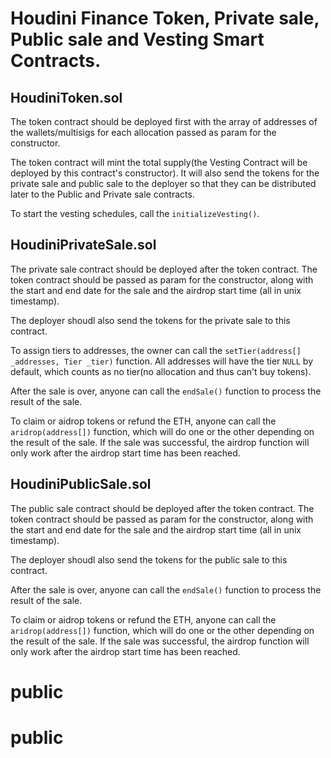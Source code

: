 # Houdini Finance Token, Private sale, Public sale and Vesting Smart Contracts.

## HoudiniToken.sol

The token contract should be deployed first with the array of addresses of the wallets/multisigs for each allocation passed as param for the constructor.

The token contract will mint the total supply(the Vesting Contract will be deployed by this contract's constructor). It will also send the tokens for the private sale and public sale to the deployer so that they can be distributed later to the Public and Private sale contracts.

To start the vesting schedules, call the `initializeVesting()`.

## HoudiniPrivateSale.sol

The private sale contract should be deployed after the token contract. The token contract should be passed as param for the constructor, along with the start and end date for the sale and the airdrop start time (all in unix timestamp).

The deployer shoudl also send the tokens for the private sale to this contract.

To assign tiers to addresses, the owner can call the `setTier(address[] _addresses, Tier _tier)` function. All addresses will have the tier `NULL` by default, which counts as no tier(no allocation and thus can't buy tokens).

After the sale is over, anyone can call the `endSale()` function to process the result of the sale.

To claim or aidrop tokens or refund the ETH, anyone can call the `aridrop(address[])` function, which will do one or the other depending on the result of the sale. If the sale was successful, the airdrop function will only work after the airdrop start time has been reached.

## HoudiniPublicSale.sol

The public sale contract should be deployed after the token contract. The token contract should be passed as param for the constructor, along with the start and end date for the sale and the airdrop start time (all in unix timestamp).

The deployer shoudl also send the tokens for the public sale to this contract.

After the sale is over, anyone can call the `endSale()` function to process the result of the sale.

To claim or aidrop tokens or refund the ETH, anyone can call the `aridrop(address[])` function, which will do one or the other depending on the result of the sale. If the sale was successful, the airdrop function will only work after the airdrop start time has been reached.
# public
# public
